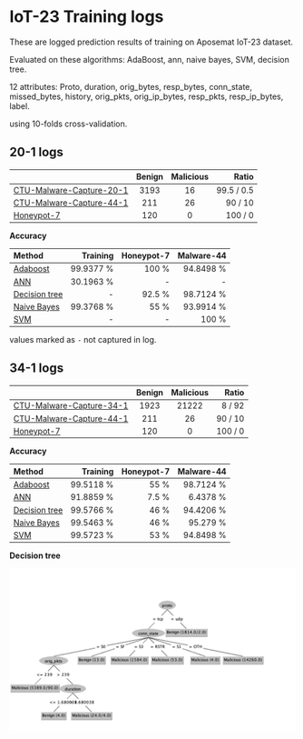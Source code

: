 # IoT-23 Training logs

These are logged prediction results of training on Aposemat IoT-23 dataset.

Evaluated on these algorithms: AdaBoost, ann, naive bayes, SVM, decision tree.

12 attributes: Proto, duration, orig_bytes, resp_bytes, conn_state, 
missed_bytes, history, orig_pkts, orig_ip_bytes, resp_pkts, resp_ip_bytes, 
label.

using 10-folds cross-validation.

## 20-1 logs

|                               | Benign | Malicious |      Ratio | 
|-------------------------------|:------:|:---------:|-----------:|
| [CTU-Malware-Capture-20-1][1] |  3193  |    16     | 99.5 / 0.5 |
| [CTU-Malware-Capture-44-1][2] |  211   |    26     |    90 / 10 |
| [Honeypot-7][4]               |  120   |     0     |    100 / 0 |

**Accuracy**

| Method               |  Training | Honeypot-7 | Malware-44 |
|:---------------------|----------:|-----------:|-----------:|
| [Adaboost][AB0]      | 99.9377 % |      100 % |  94.8498 % |
| [ANN][AN0]           | 30.1963 % |          - |          - |
| [Decision tree][DT0] |         - |     92.5 % |  98.7124 % |
| [Naive Bayes][NB0]   | 99.3768 % |       55 % |  93.9914 % |
| [SVM][SV0]           |         - |          - |      100 % |  

values marked as `-` not captured in log. 

## 34-1 logs

|                               | Benign | Malicious |   Ratio | 
|-------------------------------|:------:|:---------:|--------:|
| [CTU-Malware-Capture-34-1][3] |  1923  |   21222   |  8 / 92 |
| [CTU-Malware-Capture-44-1][2] |  211   |    26     | 90 / 10 |
| [Honeypot-7][4]               |  120   |     0     | 100 / 0 |

**Accuracy**

| Method               |  Training | Honeypot-7 | Malware-44 |
|:---------------------|----------:|-----------:|-----------:|
| [Adaboost][AB1]      | 99.5118 % |       55 % |  98.7124 % |
| [ANN][AN1]           | 91.8859 % |      7.5 % |   6.4378 % |
| [Decision tree][DT1] | 99.5766 % |       46 % |  94.4206 % |
| [Naive Bayes][NB1]   | 99.5463 % |       46 % |   95.279 % |
| [SVM][SV1]           | 99.5723 % |       53 % |  94.8498 % |  

**Decision tree**

![img](34-1-tree.png)

[1]: https://github.com/iotcad/sensor-data/blob/611d9ff5e768c74fc8a5f7ea2ef52a974b85eeae/iot-23/CTU-Malware-Capture-20-1-labeled.csv
[2]: https://github.com/iotcad/sensor-data/blob/611d9ff5e768c74fc8a5f7ea2ef52a974b85eeae/iot-23/CTU-Malware-Capture-44-1-labeled.csv
[3]: https://github.com/iotcad/sensor-data/blob/611d9ff5e768c74fc8a5f7ea2ef52a974b85eeae/iot-23/CTU-Malware-Capture-34-1-labeled.csv
[4]: https://github.com/iotcad/sensor-data/blob/611d9ff5e768c74fc8a5f7ea2ef52a974b85eeae/iot-23/CTU-Honeypot-Capture-7-1-labeled.csv
[AB0]: 20-1-adaboost
[AN0]: 20-1-ann
[DT0]: 20-1-tree
[NB0]: 20-1-bayes
[SV0]: 20-1-svm
[AB1]: 34-1-adaboost
[AN1]: 34-1-ann
[DT1]: 34-1-tree
[NB1]: 34-1-bayes
[SV1]: 34-1-svm
